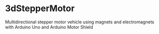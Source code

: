 # 3dStepperMotor
Multidirectional stepper motor vehicle using magnets and electromagnets with Arduino Uno and Arduino Motor Shield
